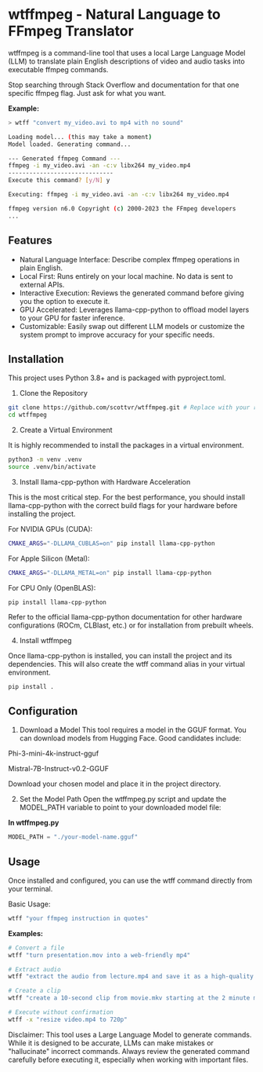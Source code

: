 # wtffmpeg - Natural Language to FFmpeg Translator
wtffmpeg is a command-line tool that uses a local Large Language Model (LLM) to translate plain English descriptions of video and audio tasks into executable ffmpeg commands.

Stop searching through Stack Overflow and documentation for that one specific ffmpeg flag. Just ask for what you want.

**Example:**
```bash
> wtff "convert my_video.avi to mp4 with no sound"

Loading model... (this may take a moment)
Model loaded. Generating command...

--- Generated ffmpeg Command ---
ffmpeg -i my_video.avi -an -c:v libx264 my_video.mp4
------------------------------
Execute this command? [y/N] y

Executing: ffmpeg -i my_video.avi -an -c:v libx264 my_video.mp4

ffmpeg version n6.0 Copyright (c) 2000-2023 the FFmpeg developers
...
```

## Features
- Natural Language Interface: Describe complex ffmpeg operations in plain English.
- Local First: Runs entirely on your local machine. No data is sent to external APIs.
- Interactive Execution: Reviews the generated command before giving you the option to execute it.
- GPU Accelerated: Leverages llama-cpp-python to offload model layers to your GPU for faster inference.
- Customizable: Easily swap out different LLM models or customize the system prompt to improve accuracy for your specific needs.

## Installation
This project uses Python 3.8+ and is packaged with pyproject.toml.

1. Clone the Repository

```bash
git clone https://github.com/scottvr/wtffmpeg.git # Replace with your repo URL
cd wtffmpeg
```

2. Create a Virtual Environment

It is highly recommended to install the packages in a virtual environment.
```bash
python3 -m venv .venv
source .venv/bin/activate
```

3. Install llama-cpp-python with Hardware Acceleration

This is the most critical step. For the best performance, you should install llama-cpp-python with the correct build flags for your hardware before installing the project.

For NVIDIA GPUs (CUDA):
```bash
CMAKE_ARGS="-DLLAMA_CUBLAS=on" pip install llama-cpp-python
```

For Apple Silicon (Metal):
```bash
CMAKE_ARGS="-DLLAMA_METAL=on" pip install llama-cpp-python
```

For CPU Only (OpenBLAS):
```
pip install llama-cpp-python
```

Refer to the official llama-cpp-python documentation for other hardware configurations (ROCm, CLBlast, etc.) or for installation from prebuilt wheels.

4. Install wtffmpeg

Once llama-cpp-python is installed, you can install the project and its dependencies. This will also create the wtff command alias in your virtual environment.
```bash
pip install .
```

## Configuration
1. Download a Model
This tool requires a model in the GGUF format. You can download models from Hugging Face. Good candidates include:

Phi-3-mini-4k-instruct-gguf

Mistral-7B-Instruct-v0.2-GGUF

Download your chosen model and place it in the project directory.

2. Set the Model Path
Open the wtffmpeg.py script and update the MODEL_PATH variable to point to your downloaded model file:

**In wtffmpeg.py**

```python
MODEL_PATH = "./your-model-name.gguf"
```

## Usage
Once installed and configured, you can use the wtff command directly from your terminal.

Basic Usage:
```bash
wtff "your ffmpeg instruction in quotes"
```

**Examples:**
```bash
# Convert a file
wtff "turn presentation.mov into a web-friendly mp4"

# Extract audio
wtff "extract the audio from lecture.mp4 and save it as a high-quality mp3"

# Create a clip
wtff "create a 10-second clip from movie.mkv starting at the 2 minute mark"

# Execute without confirmation
wtff -x "resize video.mp4 to 720p"
```

Disclaimer: This tool uses a Large Language Model to generate commands. While it is designed to be accurate, LLMs can make mistakes or "hallucinate" incorrect commands. Always review the generated command carefully before executing it, especially when working with important files.

